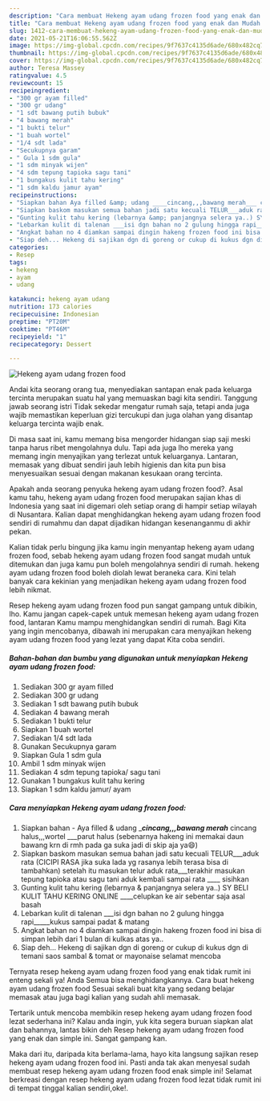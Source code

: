 ```yaml
---
description: "Cara membuat Hekeng ayam udang frozen food yang enak dan Mudah Dibuat"
title: "Cara membuat Hekeng ayam udang frozen food yang enak dan Mudah Dibuat"
slug: 1412-cara-membuat-hekeng-ayam-udang-frozen-food-yang-enak-dan-mudah-dibuat
date: 2021-05-21T16:06:55.562Z
image: https://img-global.cpcdn.com/recipes/9f7637c4135d6ade/680x482cq70/hekeng-ayam-udang-frozen-food-foto-resep-utama.jpg
thumbnail: https://img-global.cpcdn.com/recipes/9f7637c4135d6ade/680x482cq70/hekeng-ayam-udang-frozen-food-foto-resep-utama.jpg
cover: https://img-global.cpcdn.com/recipes/9f7637c4135d6ade/680x482cq70/hekeng-ayam-udang-frozen-food-foto-resep-utama.jpg
author: Teresa Massey
ratingvalue: 4.5
reviewcount: 15
recipeingredient:
- "300 gr ayam filled"
- "300 gr udang"
- "1 sdt bawang putih bubuk"
- "4 bawang merah"
- "1 bukti telur"
- "1 buah wortel"
- "1/4 sdt lada"
- "Secukupnya garam"
- " Gula 1 sdm gula"
- "1 sdm minyak wijen"
- "4 sdm tepung tapioka sagu tani"
- "1 bungakus kulit tahu kering"
- "1 sdm kaldu jamur ayam"
recipeinstructions:
- "Siapkan bahan Aya filled &amp; udang ____cincang,,,bawang merah___ cincang halus,,,wortel ___parut halus (sebenarnya hakeng ini memakai daun bawang krn di rmh pada ga suka jadi di skip aja ya😄)"
- "Siapkan baskom masukan semua bahan jadi satu kecuali TELUR___aduk rata (CICIPI RASA jika suka lada yg rasanya lebih terasa bisa di tambahkan) setelah itu masukan telur aduk rata___terakhir masukan tepung tapioka atau sagu tani aduk kembali sampai rata ____ sisihkan"
- "Gunting kulit tahu kering (lebarnya &amp; panjangnya selera ya..) SY BELI KULIT TAHU KERING ONLINE ____celupkan ke air sebentar saja asal basah"
- "Lebarkan kulit di talenan ___isi dgn bahan no 2 gulung hingga rapi_____kukus sampai padat &amp; matang"
- "Angkat bahan no 4 diamkan sampai dingin hakeng frozen food ini bisa di simpan lebih dari 1 bulan di kulkas atas ya.."
- "Siap deh... Hekeng di sajikan dgn di goreng or cukup di kukus dgn di temani saos sambal &amp; tomat or mayonaise selamat mencoba"
categories:
- Resep
tags:
- hekeng
- ayam
- udang

katakunci: hekeng ayam udang 
nutrition: 173 calories
recipecuisine: Indonesian
preptime: "PT20M"
cooktime: "PT46M"
recipeyield: "1"
recipecategory: Dessert

---
```



![Hekeng ayam udang frozen food](https://img-global.cpcdn.com/recipes/9f7637c4135d6ade/680x482cq70/hekeng-ayam-udang-frozen-food-foto-resep-utama.jpg)

Andai kita seorang orang tua, menyediakan santapan enak pada keluarga tercinta merupakan suatu hal yang memuaskan bagi kita sendiri. Tanggung jawab seorang istri Tidak sekedar mengatur rumah saja, tetapi anda juga wajib memastikan keperluan gizi tercukupi dan juga olahan yang disantap keluarga tercinta wajib enak.

Di masa  saat ini, kamu memang bisa mengorder hidangan siap saji meski tanpa harus ribet mengolahnya dulu. Tapi ada juga lho mereka yang memang ingin menyajikan yang terlezat untuk keluarganya. Lantaran, memasak yang dibuat sendiri jauh lebih higienis dan kita pun bisa menyesuaikan sesuai dengan makanan kesukaan orang tercinta. 



Apakah anda seorang penyuka hekeng ayam udang frozen food?. Asal kamu tahu, hekeng ayam udang frozen food merupakan sajian khas di Indonesia yang saat ini digemari oleh setiap orang di hampir setiap wilayah di Nusantara. Kalian dapat menghidangkan hekeng ayam udang frozen food sendiri di rumahmu dan dapat dijadikan hidangan kesenanganmu di akhir pekan.

Kalian tidak perlu bingung jika kamu ingin menyantap hekeng ayam udang frozen food, sebab hekeng ayam udang frozen food sangat mudah untuk ditemukan dan juga kamu pun boleh mengolahnya sendiri di rumah. hekeng ayam udang frozen food boleh diolah lewat beraneka cara. Kini telah banyak cara kekinian yang menjadikan hekeng ayam udang frozen food lebih nikmat.

Resep hekeng ayam udang frozen food pun sangat gampang untuk dibikin, lho. Kamu jangan capek-capek untuk memesan hekeng ayam udang frozen food, lantaran Kamu mampu menghidangkan sendiri di rumah. Bagi Kita yang ingin mencobanya, dibawah ini merupakan cara menyajikan hekeng ayam udang frozen food yang lezat yang dapat Kita coba sendiri.

<!--inarticleads1-->

##### Bahan-bahan dan bumbu yang digunakan untuk menyiapkan Hekeng ayam udang frozen food:

1. Sediakan 300 gr ayam filled
1. Sediakan 300 gr udang
1. Sediakan 1 sdt bawang putih bubuk
1. Sediakan 4 bawang merah
1. Sediakan 1 bukti telur
1. Siapkan 1 buah wortel
1. Sediakan 1/4 sdt lada
1. Gunakan Secukupnya garam
1. Siapkan  Gula 1 sdm gula
1. Ambil 1 sdm minyak wijen
1. Sediakan 4 sdm tepung tapioka/ sagu tani
1. Gunakan 1 bungakus kulit tahu kering
1. Siapkan 1 sdm kaldu jamur/ ayam




<!--inarticleads2-->

##### Cara menyiapkan Hekeng ayam udang frozen food:

1. Siapkan bahan - Aya filled &amp; udang ____cincang,,,bawang merah___ cincang halus,,,wortel ___parut halus (sebenarnya hakeng ini memakai daun bawang krn di rmh pada ga suka jadi di skip aja ya😄)
1. Siapkan baskom masukan semua bahan jadi satu kecuali TELUR___aduk rata (CICIPI RASA jika suka lada yg rasanya lebih terasa bisa di tambahkan) setelah itu masukan telur aduk rata___terakhir masukan tepung tapioka atau sagu tani aduk kembali sampai rata ____ sisihkan
1. Gunting kulit tahu kering (lebarnya &amp; panjangnya selera ya..) SY BELI KULIT TAHU KERING ONLINE ____celupkan ke air sebentar saja asal basah
1. Lebarkan kulit di talenan ___isi dgn bahan no 2 gulung hingga rapi_____kukus sampai padat &amp; matang
1. Angkat bahan no 4 diamkan sampai dingin hakeng frozen food ini bisa di simpan lebih dari 1 bulan di kulkas atas ya..
1. Siap deh... Hekeng di sajikan dgn di goreng or cukup di kukus dgn di temani saos sambal &amp; tomat or mayonaise selamat mencoba




Ternyata resep hekeng ayam udang frozen food yang enak tidak rumit ini enteng sekali ya! Anda Semua bisa menghidangkannya. Cara buat hekeng ayam udang frozen food Sesuai sekali buat kita yang sedang belajar memasak atau juga bagi kalian yang sudah ahli memasak.

Tertarik untuk mencoba membikin resep hekeng ayam udang frozen food lezat sederhana ini? Kalau anda ingin, yuk kita segera buruan siapkan alat dan bahannya, lantas bikin deh Resep hekeng ayam udang frozen food yang enak dan simple ini. Sangat gampang kan. 

Maka dari itu, daripada kita berlama-lama, hayo kita langsung sajikan resep hekeng ayam udang frozen food ini. Pasti anda tak akan menyesal sudah membuat resep hekeng ayam udang frozen food enak simple ini! Selamat berkreasi dengan resep hekeng ayam udang frozen food lezat tidak rumit ini di tempat tinggal kalian sendiri,oke!.

